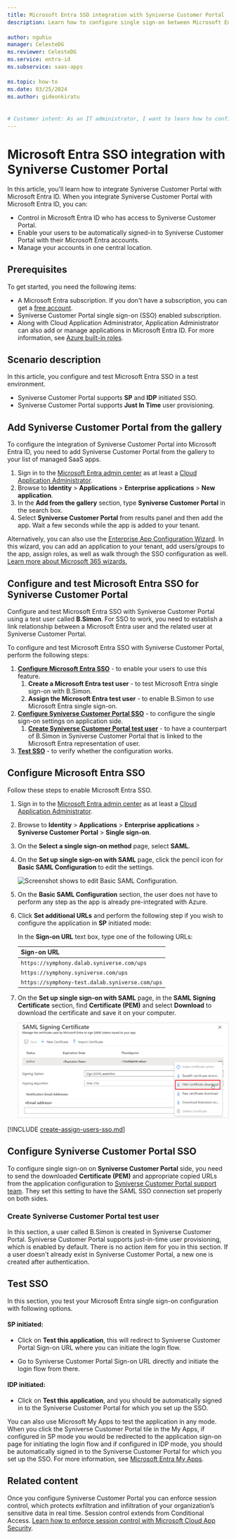 ```yaml
---
title: Microsoft Entra SSO integration with Syniverse Customer Portal
description: Learn how to configure single sign-on between Microsoft Entra ID and Syniverse Customer Portal.

author: nguhiu
manager: CelesteDG
ms.reviewer: CelesteDG
ms.service: entra-id
ms.subservice: saas-apps

ms.topic: how-to
ms.date: 03/25/2024
ms.author: gideonkiratu


# Customer intent: As an IT administrator, I want to learn how to configure single sign-on between Microsoft Entra ID and Syniverse Customer Portal so that I can control who has access to Syniverse Customer Portal, enable automatic sign-in with Microsoft Entra accounts, and manage my accounts in one central location.
---
```


# Microsoft Entra SSO integration with Syniverse Customer Portal

In this article,  you'll learn how to integrate Syniverse Customer Portal with Microsoft Entra ID. When you integrate Syniverse Customer Portal with Microsoft Entra ID, you can:

* Control in Microsoft Entra ID who has access to Syniverse Customer Portal.
* Enable your users to be automatically signed-in to Syniverse Customer Portal with their Microsoft Entra accounts.
* Manage your accounts in one central location.

## Prerequisites

To get started, you need the following items:

* A Microsoft Entra subscription. If you don't have a subscription, you can get a [free account](https://azure.microsoft.com/free/).
* Syniverse Customer Portal single sign-on (SSO) enabled subscription.
* Along with Cloud Application Administrator, Application Administrator can also add or manage applications in Microsoft Entra ID.
For more information, see [Azure built-in roles](~/identity/role-based-access-control/permissions-reference.md).

## Scenario description

In this article,  you configure and test Microsoft Entra SSO in a test environment.

* Syniverse Customer Portal supports **SP** and **IDP** initiated SSO.
* Syniverse Customer Portal supports **Just In Time** user provisioning.

## Add Syniverse Customer Portal from the gallery

To configure the integration of Syniverse Customer Portal into Microsoft Entra ID, you need to add Syniverse Customer Portal from the gallery to your list of managed SaaS apps.

1. Sign in to the [Microsoft Entra admin center](https://entra.microsoft.com) as at least a [Cloud Application Administrator](~/identity/role-based-access-control/permissions-reference.md#cloud-application-administrator).
1. Browse to **Identity** > **Applications** > **Enterprise applications** > **New application**.
1. In the **Add from the gallery** section, type **Syniverse Customer Portal** in the search box.
1. Select **Syniverse Customer Portal** from results panel and then add the app. Wait a few seconds while the app is added to your tenant.

 Alternatively, you can also use the [Enterprise App Configuration Wizard](https://portal.office.com/AdminPortal/home?Q=Docs#/azureadappintegration). In this wizard, you can add an application to your tenant, add users/groups to the app, assign roles, as well as walk through the SSO configuration as well. [Learn more about Microsoft 365 wizards.](/microsoft-365/admin/misc/azure-ad-setup-guides)

<a name='configure-and-test-azure-ad-sso-for-syniverse-customer-portal'></a>

## Configure and test Microsoft Entra SSO for Syniverse Customer Portal

Configure and test Microsoft Entra SSO with Syniverse Customer Portal using a test user called **B.Simon**. For SSO to work, you need to establish a link relationship between a Microsoft Entra user and the related user at Syniverse Customer Portal.

To configure and test Microsoft Entra SSO with Syniverse Customer Portal, perform the following steps:

1. **[Configure Microsoft Entra SSO](#configure-azure-ad-sso)** - to enable your users to use this feature.
    1. **Create a Microsoft Entra test user** - to test Microsoft Entra single sign-on with B.Simon.
    1. **Assign the Microsoft Entra test user** - to enable B.Simon to use Microsoft Entra single sign-on.
1. **[Configure Syniverse Customer Portal SSO](#configure-syniverse-customer-portal-sso)** - to configure the single sign-on settings on application side.
    1. **[Create Syniverse Customer Portal test user](#create-syniverse-customer-portal-test-user)** - to have a counterpart of B.Simon in Syniverse Customer Portal that is linked to the Microsoft Entra representation of user.
1. **[Test SSO](#test-sso)** - to verify whether the configuration works.

<a name='configure-azure-ad-sso'></a>

## Configure Microsoft Entra SSO

Follow these steps to enable Microsoft Entra SSO.

1. Sign in to the [Microsoft Entra admin center](https://entra.microsoft.com) as at least a [Cloud Application Administrator](~/identity/role-based-access-control/permissions-reference.md#cloud-application-administrator).
1. Browse to **Identity** > **Applications** > **Enterprise applications** > **Syniverse Customer Portal** > **Single sign-on**.
1. On the **Select a single sign-on method** page, select **SAML**.
1. On the **Set up single sign-on with SAML** page, click the pencil icon for **Basic SAML Configuration** to edit the settings.

    ![Screenshot shows to edit Basic SAML Configuration.](common/edit-urls.png "Basic Configuration")

1. On the **Basic SAML Configuration** section, the user does not have to perform any step as the app is already pre-integrated with Azure.

1. Click **Set additional URLs** and perform the following step if you wish to configure the application in **SP** initiated mode:

    In the **Sign-on URL** text box, type one of the following URLs:
    
    | **Sign-on URL**|
    |-------|
    | `https://symphony.dalab.syniverse.com/ups` |
    | `https://symphony.syniverse.com/ups` |
    | `https://symphony-test.dalab.syniverse.com/ups` |

1. On the **Set up single sign-on with SAML** page, in the **SAML Signing Certificate** section, find **Certificate (PEM)** and select **Download** to download the certificate and save it on your computer.

	![Screenshot shows the Certificate download link.](common/certificate-base64-download.png "Certificate")

<a name='create-an-azure-ad-test-user'></a>

[!INCLUDE [create-assign-users-sso.md](~/identity/saas-apps/includes/create-assign-users-sso.md)]

## Configure Syniverse Customer Portal SSO

To configure single sign-on on **Syniverse Customer Portal** side, you need to send the downloaded **Certificate (PEM)** and appropriate copied URLs from the application configuration to [Syniverse Customer Portal support team](mailto:portalDevOps@syniverse.com). They set this setting to have the SAML SSO connection set properly on both sides.

### Create Syniverse Customer Portal test user

In this section, a user called B.Simon is created in Syniverse Customer Portal. Syniverse Customer Portal supports just-in-time user provisioning, which is enabled by default. There is no action item for you in this section. If a user doesn't already exist in Syniverse Customer Portal, a new one is created after authentication.

## Test SSO 

In this section, you test your Microsoft Entra single sign-on configuration with following options. 

#### SP initiated:

* Click on **Test this application**, this will redirect to Syniverse Customer Portal Sign-on URL where you can initiate the login flow.  

* Go to Syniverse Customer Portal Sign-on URL directly and initiate the login flow from there.

#### IDP initiated:

* Click on **Test this application**, and you should be automatically signed in to the Syniverse Customer Portal for which you set up the SSO. 

You can also use Microsoft My Apps to test the application in any mode. When you click the Syniverse Customer Portal tile in the My Apps, if configured in SP mode you would be redirected to the application sign-on page for initiating the login flow and if configured in IDP mode, you should be automatically signed in to the Syniverse Customer Portal for which you set up the SSO. For more information, see [Microsoft Entra My Apps](/azure/active-directory/manage-apps/end-user-experiences#azure-ad-my-apps).

## Related content

Once you configure Syniverse Customer Portal you can enforce session control, which protects exfiltration and infiltration of your organization’s sensitive data in real time. Session control extends from Conditional Access. [Learn how to enforce session control with Microsoft Cloud App Security](/cloud-app-security/proxy-deployment-aad).
